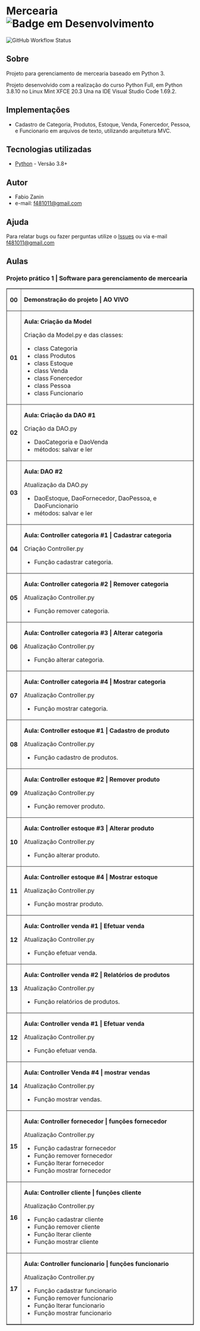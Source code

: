 # Mercearia ![Badge em Desenvolvimento](http://img.shields.io/static/v1?label=STATUS&message=EM%20DESENVOLVIMENTO&color=GREEN&style=for-the-badge)

![GitHub Workflow Status](https://img.shields.io/github/workflow/status/dwyl/auth_plug/Elixir%20CI?label=build&style=flat-square)

## Sobre 

Projeto para gerenciamento de mercearia baseado em Python 3.

Projeto desenvolvido com a realização do curso Python Full, em Python 3.8.10 no Linux Mint XFCE 20.3 Una na IDE Visual Studio Code 1.69.2.

## Implementações

- Cadastro de Categoria, Produtos, Estoque, Venda, Fonercedor, Pessoa, e Funcionario em arquivos de texto, utilizando arquitetura MVC.

## Tecnologias utilizadas

- [Python](https://www.python.org/downloads/) - Versão 3.8+

## Autor
- Fabio Zanin
- e-mail: [f481011@gmail.com](f481011@gmail.com)

## Ajuda

Para relatar bugs ou fazer perguntas utilize o [Issues](https://github.com/fabio-zanin/python-full-mercearia-22-07/issues) ou via e-mail [f481011@gmail.com](f481011@gmail.com)


## Aulas

### Projeto prático 1 | Software para gerenciamento de mercearia

<table border="1" class="dataframe">
  <tbody>
    <tr>
    <th>00</th>
    <td>
        <p align="top"><b>Demonstração do projeto | AO VIVO</b></p>
    </td> 
    </tr>
    <tr>
    <th>01</th>
    <td>
        <p align="top"><b>Aula: Criação da Model</b></p>
        <p align="justify">Criação da Model.py e das classes:</p>
        <ul>
            <li>class Categoria</li>
            <li>class Produtos</li>
            <li>class Estoque</li>
            <li>class Venda</li>
            <li>class Fonercedor</li>
            <li>class Pessoa</li>
            <li>class Funcionario</li>
        </ul>
    </td> 
    </tr>
    <tr>
    <th>02</th>
    <td>
        <p align="top"><b>Aula: Criação da DAO #1</b></p>
        <p align="justify">Criação da DAO.py </p>
        <ul>
            <li>DaoCategoria e DaoVenda</li>
            <li>métodos: salvar e ler</li>
        </ul>
    </td> 
    </tr>
        </tr>
    <tr>
    <th>03</th>
    <td>
        <p align="top"><b>Aula: DAO #2</b></p>
        <p align="justify">Atualização da DAO.py </p>
        <ul>
            <li>DaoEstoque, DaoFornecedor, DaoPessoa, e DaoFuncionario</li>
            <li>métodos: salvar e ler</li>
        </ul>
    </td> 
    </tr>
    <tr>
    <th>04</th>
    <td>
        <p align="top"><b>Aula: Controller categoria #1 | Cadastrar categoria</b></p>
        <p align="justify">Criação Controller.py </p>
        <ul>
            <li>Função cadastrar categoria.</li>
        </ul>
    </td> 
    </tr>
    <tr>
    <th>05</th>
    <td>
        <p align="top"><b>Aula: Controller categoria #2 | Remover categoria</b></p>
        <p align="justify">Atualização Controller.py </p>
        <ul>
            <li>Função remover categoria.</li>
        </ul>
    </td> 
    </tr>
    </tr>
    <tr>
    <th>06</th>
    <td>
        <p align="top"><b>Aula: Controller categoria #3 | Alterar categoria</b></p>
        <p align="justify">Atualização Controller.py </p>
        <ul>
            <li>Função alterar categoria.</li>
        </ul>
    </td> 
    </tr>
    <tr>
    <th>07</th>
    <td>
        <p align="top"><b>Aula: Controller categoria #4 | Mostrar categoria</b></p>
        <p align="justify">Atualização Controller.py </p>
        <ul>
            <li>Função mostrar categoria.</li>
        </ul>
    </td> 
    </tr>
    </tr>
    <tr>
    <th>08</th>
    <td>
        <p align="top"><b>Aula: Controller estoque #1 | Cadastro de produto</b></p>
        <p align="justify">Atualização Controller.py </p>
        <ul>
            <li>Função cadastro de produtos.</li>
        </ul>
    </td> 
    </tr>
    <tr>
    <th>09</th>
    <td>
        <p align="top"><b>Aula: Controller estoque #2 | Remover produto</b></p>
        <p align="justify">Atualização Controller.py </p>
        <ul>
            <li>Função remover produto.</li>
        </ul>
    </td> 
    </tr>
    <tr>
    <th>10</th>
    <td>
        <p align="top"><b>Aula: Controller estoque #3 | Alterar produto</b></p>
        <p align="justify">Atualização Controller.py </p>
        <ul>
            <li>Função alterar produto.</li>
        </ul>
    </td> 
    </tr>
    <tr>
    <th>11</th>
    <td>
        <p align="top"><b>Aula: Controller estoque #4 | Mostrar estoque</b></p>
        <p align="justify">Atualização Controller.py </p>
        <ul>
            <li>Função mostrar produto.</li>
        </ul>
    </td> 
    </tr>
    <tr>
    <th>12</th>
    <td>
        <p align="top"><b>Aula: Controller venda #1 | Efetuar venda</b></p>
        <p align="justify">Atualização Controller.py </p>
        <ul>
            <li>Função efetuar venda.</li>
        </ul>
    </td> 
    </tr>
    <tr>
    <th>13</th>
    <td>
        <p align="top"><b>Aula: Controller venda #2 | Relatórios de produtos</b></p>
        <p align="justify">Atualização Controller.py </p>
        <ul>
            <li>Função relatórios de produtos.</li>
        </ul>
    </td> 
    </tr>
    <tr>
    <th>12</th>
    <td>
        <p align="top"><b>Aula: Controller venda #1 | Efetuar venda</b></p>
        <p align="justify">Atualização Controller.py </p>
        <ul>
            <li>Função efetuar venda.</li>
        </ul>
    </td> 
    </tr>
    <tr>
    <th>14</th>
    <td>
        <p align="top"><b>Aula: Controller Venda #4 | mostrar vendas</b></p>
        <p align="justify">Atualização Controller.py </p>
        <ul>
            <li>Função mostrar vendas.</li>
        </ul>
    </td> 
    </tr>
    <tr>
    <th>15</th>
    <td>
        <p align="top"><b>Aula: Controller fornecedor | funções fornecedor</b></p>
        <p align="justify">Atualização Controller.py</p>
        <ul>
            <li>Função cadastrar fornecedor</li>
            <li>Função remover fornecedor</li>
            <li>Função lterar fornecedor</li>
            <li>Função mostrar fornecedor</li>
        </ul>
    </td> 
    </tr>
    <tr>
    <th>16</th>
    <td>
        <p align="top"><b>Aula: Controller cliente | funções cliente</b></p>
        <p align="justify">Atualização Controller.py</p>
        <ul>
            <li>Função cadastrar cliente</li>
            <li>Função remover cliente</li>
            <li>Função lterar cliente</li>
            <li>Função mostrar cliente</li>
        </ul>
    </td> 
    </tr>
        <tr>
    <th>17</th>
    <td>
        <p align="top"><b>Aula: Controller funcionario | funções funcionario</b></p>
        <p align="justify">Atualização Controller.py</p>
        <ul>
            <li>Função cadastrar funcionario</li>
            <li>Função remover funcionario</li>
            <li>Função lterar funcionario</li>
            <li>Função mostrar funcionario</li>
        </ul>
    </td> 
    </tr>
</tbody>
</table>